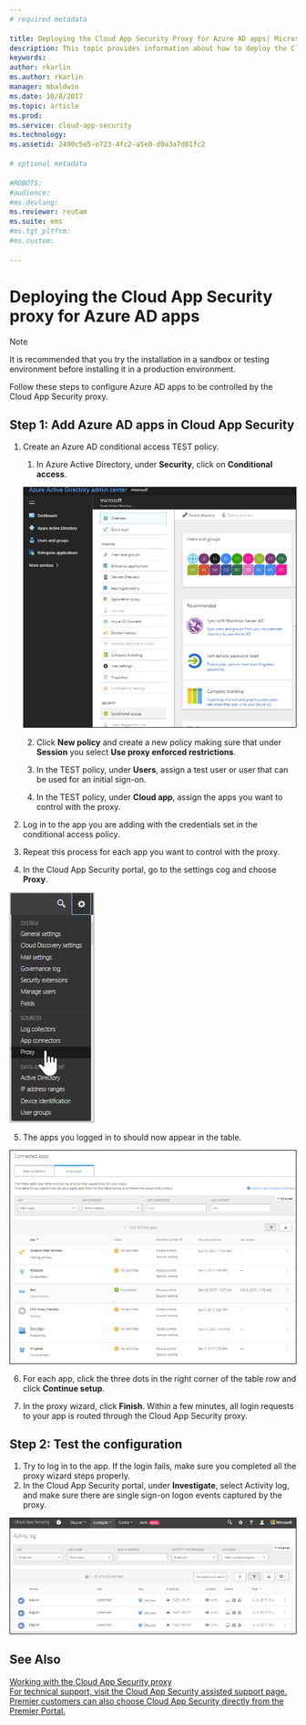 ```yaml
---
# required metadata

title: Deploying the Cloud App Security Proxy for Azure AD apps| Microsoft Docs
description: This topic provides information about how to deploy the Cloud App Security Proxy for Azure AD apps.
keywords:
author: rkarlin
ms.author: rkarlin
manager: mbaldwin
ms.date: 10/8/2017
ms.topic: article
ms.prod:
ms.service: cloud-app-security
ms.technology:
ms.assetid: 2490c5e5-e723-4fc2-a5e0-d0a3a7d01fc2

# optional metadata

#ROBOTS:
#audience:
#ms.devlang:
ms.reviewer: reutam
ms.suite: ems
#ms.tgt_pltfrm:
#ms.custom:

---
```



# Deploying the Cloud App Security proxy for Azure AD apps

> [!NOTE]
> It is recommended that you try the installation in a sandbox or testing environment before installing it in a production environment.

Follow these steps to configure Azure AD apps to be controlled by the Cloud App Security proxy.

## Step 1: Add Azure AD apps in Cloud App Security  

1. Create an Azure AD conditional access TEST policy.

    1. In Azure Active Directory, under **Security**, click on **Conditional access**.

     ![Azure AD conditional access](./media/aad-conditional-access.png)

    2. Click **New policy** and create a new policy making sure that under **Session** you select **Use proxy enforced restrictions**.

    3. In the TEST policy, under **Users**, assign a test user or user that can be used for an initial sign-on.
    
    4. In the TEST policy, under **Cloud app**, assign the apps you want to control with the proxy. 

2. Log in to the app you are adding with the credentials set in the conditional access policy.  

3. Repeat this process for each app you want to control with the proxy.

4. In the Cloud App Security portal, go to the settings cog and choose **Proxy**. 
 
 ![Select proxy](./media/proxy-cog.png)

5. The apps you logged in to should now appear in the table. 

 ![Proxy page](./media/proxy-page.png)

6. For each app, click the three dots in the right corner of the table row and click **Continue setup**. 

7. In the proxy wizard, click **Finish**. Within a few minutes, all login requests to your app is routed through the Cloud App Security proxy. 

## Step 2: Test the configuration 

1. Try to log in to the app. If the login fails, make sure you completed all the proxy wizard steps properly. 
2. In the Cloud App Security portal, under **Investigate**, select Activity log, and make sure there are single sign-on logon events captured by the proxy. 

 ![proxy events](./media/proxy-events-activity-log.png)


## See Also  
[Working with the Cloud App Security proxy](proxy-intro.md)   
[For technical support, visit the Cloud App Security assisted support page.](http://support.microsoft.com/oas/default.aspx?prid=16031)   
[Premier customers can also choose Cloud App Security directly from the Premier Portal.](https://premier.microsoft.com/)  
  